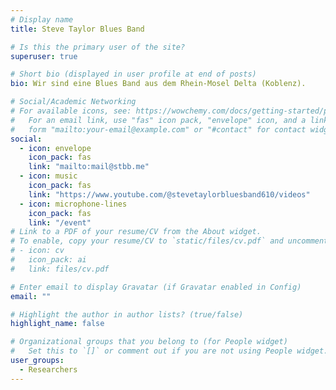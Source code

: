 ```yaml
---
# Display name
title: Steve Taylor Blues Band

# Is this the primary user of the site?
superuser: true

# Short bio (displayed in user profile at end of posts)
bio: Wir sind eine Blues Band aus dem Rhein-Mosel Delta (Koblenz).

# Social/Academic Networking
# For available icons, see: https://wowchemy.com/docs/getting-started/page-builder/#icons
#   For an email link, use "fas" icon pack, "envelope" icon, and a link in the
#   form "mailto:your-email@example.com" or "#contact" for contact widget.
social:
  - icon: envelope
    icon_pack: fas
    link: "mailto:mail@stbb.me"
  - icon: music
    icon_pack: fas
    link: "https://www.youtube.com/@stevetaylorbluesband610/videos"
  - icon: microphone-lines
    icon_pack: fas
    link: "/event"
# Link to a PDF of your resume/CV from the About widget.
# To enable, copy your resume/CV to `static/files/cv.pdf` and uncomment the lines below.
# - icon: cv
#   icon_pack: ai
#   link: files/cv.pdf

# Enter email to display Gravatar (if Gravatar enabled in Config)
email: ""

# Highlight the author in author lists? (true/false)
highlight_name: false

# Organizational groups that you belong to (for People widget)
#   Set this to `[]` or comment out if you are not using People widget.
user_groups:
  - Researchers
---
```

